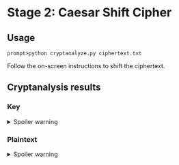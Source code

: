 # Stage 2: Caesar Shift Cipher

## Usage
```
prompt>python cryptanalyze.py ciphertext.txt
```
Follow the on-screen instructions to shift the ciphertext.

## Cryptanalysis results

### Key
<details>
  <summary>Spoiler warning</summary>

  ```
  Cipher alphabet: A B C D E F G H I J K L M N O P Q R S T U V W X Y Z
  Plain alphabet : t u v w x y z a b c d e f g h i j k l m n o p q r s
  ```
</details>

### Plaintext
<details>
  <summary>Spoiler warning</summary>

  ```
  faber est suae quisque fortunae appius claudius caecu dictum arcanum est neutron
  ```
  
</details>
